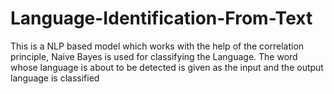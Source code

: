 # Language-Identification-From-Text

This is a NLP based model which works with the help of the correlation principle, Naive Bayes is used for classifying the Language. The word whose language is about to be detected is given as the input and the output language is classified
